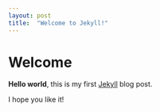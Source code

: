 ```yaml
---
layout: post
title:  "Welcome to Jekyll!"
---
```


# Welcome

**Hello world**, this is my first [Jekyll](https://jekyllrb.com) blog post.

I hope you like it!